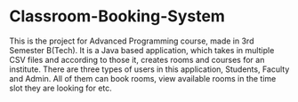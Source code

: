 # Classroom-Booking-System
This is the project for Advanced Programming course, made in 3rd Semester B(Tech). 
It is a Java based application, which takes in multiple CSV files and according to those it, creates rooms and courses for an institute. 
There are three types of users in this application, Students, Faculty and Admin. 
All of them can book rooms, view available rooms in the time slot they are looking for etc. 

